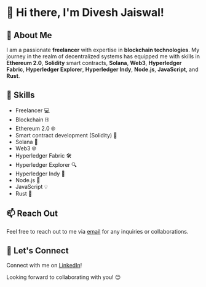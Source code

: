 # 👋 Hi there, I'm Divesh Jaiswal!

## 💼 About Me
I am a passionate **freelancer** with expertise in **blockchain technologies**. My journey in the realm of decentralized systems has equipped me with skills in **Ethereum 2.0**, **Solidity** smart contracts, **Solana**, **Web3**, **Hyperledger Fabric**, **Hyperledger Explorer**, **Hyperledger Indy**, **Node.js**, **JavaScript**, and **Rust**.

## 🚀 Skills
- Freelancer 💻
- Blockchain ⛓️
- Ethereum 2.0 🌐
- Smart contract development (Solidity) 🔐
- Solana 🌟
- Web3 🌐
- Hyperledger Fabric 🛠️
- Hyperledger Explorer 🔍
- Hyperledger Indy 🎩
- Node.js 🚀
- JavaScript 💡
- Rust 🦀

## 📫 Reach Out
Feel free to reach out to me via [email](mailto:diveshjaishwal1234@gmail.com) for any inquiries or collaborations.

## 🔗 Let's Connect
Connect with me on [LinkedIn](https://www.linkedin.com/in/diveshjaiswal7224/)!


Looking forward to collaborating with you! 😊


<!---
divesh-jaiswal04/divesh-jaiswal04 is a ✨ special ✨ repository because its `README.md` (this file) appears on your GitHub profile.
You can click the Preview link to take a look at your changes.
--->



